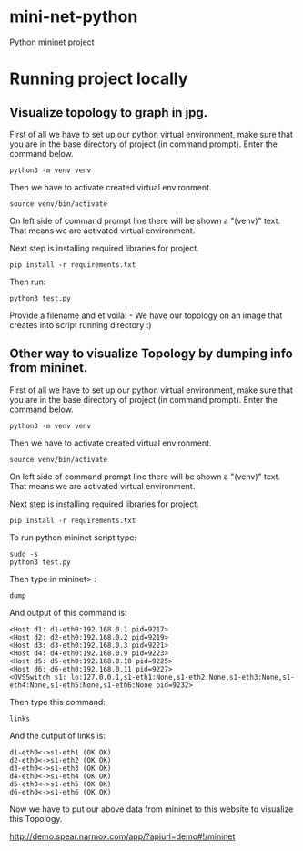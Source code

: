# mini-net-python
Python mininet project

# Running project locally

## Visualize topology to graph in jpg.

First of all we have to set up our python virtual environment, make sure that you are in the base directory of project (in command prompt).
Enter the command below.
```pycon
python3 -m venv venv
```

Then we have to activate created virtual environment.
```commandline
source venv/bin/activate
```

On left side of command prompt line there will be shown a "(venv)" text. That means we are activated virtual environment.

Next step is installing required libraries for project.
```pycon
pip install -r requirements.txt
```

Then run:
```pycon
python3 test.py
```

Provide a filename and et voilà! - We have our topology on an image that creates into script running directory :)

## Other way to visualize Topology by dumping info from mininet. 

First of all we have to set up our python virtual environment, make sure that you are in the base directory of project (in command prompt).
Enter the command below.
```pycon
python3 -m venv venv
```

Then we have to activate created virtual environment.
```commandline
source venv/bin/activate
```

On left side of command prompt line there will be shown a "(venv)" text. That means we are activated virtual environment.

Next step is installing required libraries for project.
```pycon
pip install -r requirements.txt
```

To run python mininet script type:
```commandline
sudo -s
python3 test.py
```

Then type in mininet> :
```commandline
dump
```
And output of this command is:
```commandline
<Host d1: d1-eth0:192.168.0.1 pid=9217> 
<Host d2: d2-eth0:192.168.0.2 pid=9219> 
<Host d3: d3-eth0:192.168.0.3 pid=9221> 
<Host d4: d4-eth0:192.168.0.9 pid=9223> 
<Host d5: d5-eth0:192.168.0.10 pid=9225> 
<Host d6: d6-eth0:192.168.0.11 pid=9227> 
<OVSSwitch s1: lo:127.0.0.1,s1-eth1:None,s1-eth2:None,s1-eth3:None,s1-eth4:None,s1-eth5:None,s1-eth6:None pid=9232> 
```
Then type this command:
```commandline
links
```
And the output of links is:
```commandline
d1-eth0<->s1-eth1 (OK OK) 
d2-eth0<->s1-eth2 (OK OK) 
d3-eth0<->s1-eth3 (OK OK) 
d4-eth0<->s1-eth4 (OK OK) 
d5-eth0<->s1-eth5 (OK OK) 
d6-eth0<->s1-eth6 (OK OK) 
```

Now we have to put our above data from mininet to this website to visualize this Topology.

http://demo.spear.narmox.com/app/?apiurl=demo#!/mininet
